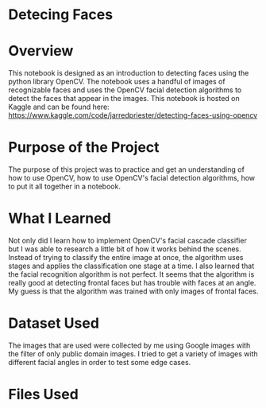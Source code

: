 # Detecing Faces

# Overview
This notebook is designed as an introduction to detecting faces using the python library OpenCV. The notebook uses a handful of images of recognizable faces and uses the OpenCV facial detection algorithms to detect the faces that appear in the images. This notebook is hosted on Kaggle and can be found here:   https://www.kaggle.com/code/jarredpriester/detecting-faces-using-opencv

# Purpose of the Project
The purpose of this project was to practice and get an understanding of how to use OpenCV, how to use OpenCV's facial detection algorithms, how to put it all together in a notebook.

# What I Learned
Not only did I learn how to implement OpenCV's facial cascade classifier but I was able to research a little bit of how it works behind the scenes. Instead of trying to classify the entire image at once, the algorithm uses stages and applies the classification one stage at a time. I also learned that the facial recognition algorithm is not perfect. It seems that the algorithm is really good at detecting frontal faces but has trouble with faces at an angle. My guess is that the algorithm was trained with only images of frontal faces.

# Dataset Used
The images that are used were collected by me using Google images with the filter of only public domain images. I tried to get a variety of images with different facial angles in order to test some edge cases.

# Files Used

